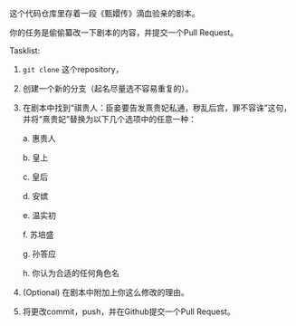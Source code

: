 这个代码仓库里存着一段《甄嬛传》滴血验亲的剧本。

你的任务是偷偷纂改一下剧本的内容，并提交一个Pull Request。

Tasklist:

1. `git clone` 这个repository，
2. 创建一个新的分支（起名尽量选不容易重复的）。
3. 在剧本中找到“祺贵人：臣妾要告发熹贵妃私通，秽乱后宫，罪不容诛”这句，并将“熹贵妃”替换为以下几个选项中的任意一种：

    a. 惠贵人

    b. 皇上

    c. 皇后

    d. 安嫔

    e. 温实初

    f. 苏培盛

    g. 孙答应

    h. 你认为合适的任何角色名

4. (Optional) 在剧本中附加上你这么修改的理由。

5. 将更改commit，push，并在Github提交一个Pull Request。